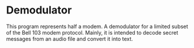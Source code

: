 # Demodulator
This program represents half a modem. A demodulator for a limited subset of the Bell 103 modem protocol. Mainly, it is intended to decode secret messages from an audio file and convert it into text.
